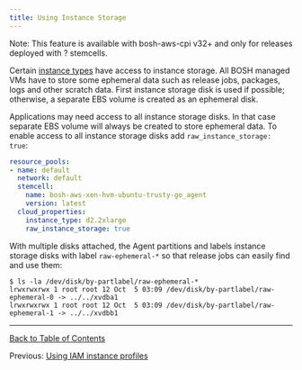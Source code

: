 ```yaml
---
title: Using Instance Storage
---
```


<p class="note">Note: This feature is available with bosh-aws-cpi v32+ and only for releases deployed with ? stemcells.</p>

Certain [instance types](https://aws.amazon.com/ec2/instance-types/) have access to instance storage. All BOSH managed VMs have to store some ephemeral data such as release jobs, packages, logs and other scratch data. First instance storage disk is used if possible; otherwise, a separate EBS volume is created as an ephemeral disk.

Applications may need access to all instance storage disks. In that case separate EBS volume will always be created to store ephemeral data. To enable access to all instance storage disks add `raw_instance_storage: true`:

```yaml
resource_pools:
- name: default
  network: default
  stemcell:
    name: bosh-aws-xen-hvm-ubuntu-trusty-go_agent
    version: latest
  cloud_properties:
    instance_type: d2.2xlarge
    raw_instance_storage: true
```

With multiple disks attached, the Agent partitions and labels instance storage disks with label `raw-ephemeral-*` so that release jobs can easily find and use them:

```shell
$ ls -la /dev/disk/by-partlabel/raw-ephemeral-*
lrwxrwxrwx 1 root root 12 Oct  5 03:09 /dev/disk/by-partlabel/raw-ephemeral-0 -> ../../xvdba1
lrwxrwxrwx 1 root root 12 Oct  5 03:09 /dev/disk/by-partlabel/raw-ephemeral-1 -> ../../xvdbb1
```

---
[Back to Table of Contents](index.md#cpi-config)

Previous: [Using IAM instance profiles](aws-iam-instance-profiles.md)

